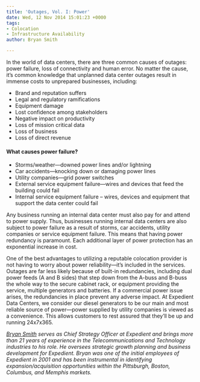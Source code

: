 ```yaml
---
title: 'Outages, Vol. I: Power'
date: Wed, 12 Nov 2014 15:01:23 +0000
tags:
- Colocation
- Infrastructure Availability
author: Bryan Smith

---
```

In the world of data centers, there are three common causes of outages: power failure, loss of connectivity and human error. No matter the cause, it’s common knowledge that unplanned data center outages result in immense costs to unprepared businesses, including:

* Brand and reputation suffers
* Legal and regulatory ramifications
* Equipment damage
* Lost confidence among stakeholders
* Negative impact on productivity
* Loss of mission critical data
* Loss of business
* Loss of direct revenue

#### What causes power failure?

* Storms/weather—downed power lines and/or lightning
* Car accidents—knocking down or damaging power lines
* Utility companies—grid power switches
* External service equipment failure—wires and devices that feed the building could fail
* Internal service equipment failure – wires, devices and equipment that support the data center could fail

Any business running an internal data center must also pay for and attend to power supply. Thus, businesses running internal data centers are also subject to power failure as a result of storms, car accidents, utility companies or service equipment failure. This means that having power redundancy is paramount. Each additional layer of power protection has an exponential increase in cost. 

One of the best advantages to utilizing a reputable colocation provider is not having to worry about power reliability—it’s included in the services. Outages are far less likely because of built-in redundancies, including dual power feeds (A and B sides) that step down from the A-buss and B-buss the whole way to the secure cabinet rack, or equipment providing the service, multiple generators and batteries. If a commercial power issue arises, the redundancies in place prevent any adverse impact. At Expedient Data Centers, we consider our diesel generators to be our main and most reliable source of power—power supplied by utility companies is viewed as a convenience. This allows customers to rest assured that they’ll be up and running 24x7x365.

[_Bryan Smith_](https://www.linkedin.com/in/bryankeithsmith/) _serves as Chief Strategy Officer at Expedient and brings more than 21 years of experience in the Telecommunications and Technology industries to his role. He oversees strategic growth planning and business development for Expedient. Bryan was one of the initial employees of Expedient in 2001 and has been instrumental in identifying expansion/acquisition opportunities within the Pittsburgh, Boston, Columbus, and Memphis markets._